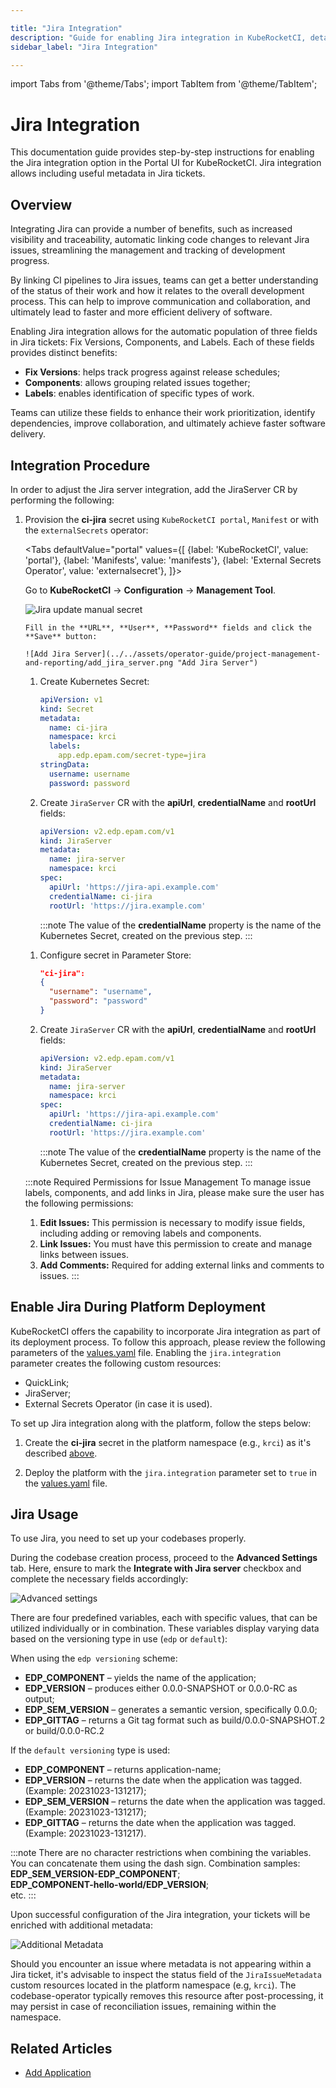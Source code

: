 ```yaml
---

title: "Jira Integration"
description: "Guide for enabling Jira integration in KubeRocketCI, detailing steps for configuring Jira with OIDC authentication using Microsoft Entra and setting up multitenant logging components."
sidebar_label: "Jira Integration"

---
```

<!-- markdownlint-disable MD025 -->

import Tabs from '@theme/Tabs';
import TabItem from '@theme/TabItem';

# Jira Integration

<head>
  <link rel="canonical" href="https://docs.kuberocketci.io/docs/operator-guide/project-management-and-reporting/jira-integration" />
</head>

This documentation guide provides step-by-step instructions for enabling the Jira integration option in the Portal UI for KubeRocketCI. Jira integration allows including useful metadata in Jira tickets.

## Overview

Integrating Jira can provide a number of benefits, such as increased visibility and traceability, automatic linking code changes to relevant Jira issues, streamlining the management and tracking of development progress.

By linking CI pipelines to Jira issues, teams can get a better understanding of the status of their work and how it relates to the overall development process. This can help to improve communication and collaboration, and ultimately lead to faster and more efficient delivery of software.

Enabling Jira integration allows for the automatic population of three fields in Jira tickets: Fix Versions, Components, and Labels. Each of these fields provides distinct benefits:

* **Fix Versions**: helps track progress against release schedules;
* **Components**: allows grouping related issues together;
* **Labels**: enables identification of specific types of work.

Teams can utilize these fields to enhance their work prioritization, identify dependencies, improve collaboration, and ultimately achieve faster software delivery.

## Integration Procedure

In order to adjust the Jira server integration, add the JiraServer CR by performing the following:

1. Provision the **ci-jira** secret using `KubeRocketCI portal`, `Manifest` or with the `externalSecrets` operator:

    <Tabs
      defaultValue="portal"
      values={[
        {label: 'KubeRocketCI', value: 'portal'},
        {label: 'Manifests', value: 'manifests'},
        {label: 'External Secrets Operator', value: 'externalsecret'},
      ]}>

      <TabItem value="portal">

      Go to **KubeRocketCI** -> **Configuration** -> **Management Tool**.

      ![Jira update manual secret](../../assets/operator-guide/project-management-and-reporting/jira-edp-portal-secret.png "Jira update manual secret")

       Fill in the **URL**, **User**, **Password** fields and click the **Save** button:

       ![Add Jira Server](../../assets/operator-guide/project-management-and-reporting/add_jira_server.png "Add Jira Server")
      </TabItem>

      <TabItem value="manifests">

      1. Create Kubernetes Secret:

          ```yaml
          apiVersion: v1
          kind: Secret
          metadata:
            name: ci-jira
            namespace: krci
            labels:
              app.edp.epam.com/secret-type=jira
          stringData:
            username: username
            password: password
          ```

      2. Create `JiraServer` CR with the **apiUrl**, **credentialName** and **rootUrl** fields:

          ```yaml
          apiVersion: v2.edp.epam.com/v1
          kind: JiraServer
          metadata:
            name: jira-server
            namespace: krci
          spec:
            apiUrl: 'https://jira-api.example.com'
            credentialName: ci-jira
            rootUrl: 'https://jira.example.com'
          ```

          :::note
            The value of the **credentialName** property is the name of the Kubernetes Secret, created on the previous step.
          :::
      </TabItem>

      <TabItem value="externalsecret">

      1. Configure secret in Parameter Store:

          ```json
          "ci-jira":
          {
            "username": "username",
            "password": "password"
          }
          ```

      2. Create `JiraServer` CR with the **apiUrl**, **credentialName** and **rootUrl** fields:

          ```yaml
          apiVersion: v2.edp.epam.com/v1
          kind: JiraServer
          metadata:
            name: jira-server
            namespace: krci
          spec:
            apiUrl: 'https://jira-api.example.com'
            credentialName: ci-jira
            rootUrl: 'https://jira.example.com'
          ```

          :::note
            The value of the **credentialName** property is the name of the Kubernetes Secret, created on the previous step.
          :::
      </TabItem>

    </Tabs>

    :::note Required Permissions for Issue Management
      To manage issue labels, components, and add links in Jira, please make sure the user has the following permissions:
      1. **Edit Issues:** This permission is necessary to modify issue fields, including adding or removing labels and components.
      2. **Link Issues:** You must have this permission to create and manage links between issues.
      3. **Add Comments:** Required for adding external links and comments to issues.
    :::

## Enable Jira During Platform Deployment

KubeRocketCI offers the capability to incorporate Jira integration as part of its deployment process. To follow this approach, please review the following parameters of the [values.yaml](https://github.com/epam/edp-install/blob/release/3.9/deploy-templates/values.yaml#L145) file. Enabling the `jira.integration` parameter creates the following custom resources:

* QuickLink;
* JiraServer;
* External Secrets Operator (in case it is used).

To set up Jira integration along with the platform, follow the steps below:

1. Create the **ci-jira** secret in the platform namespace (e.g., `krci`) as it's described [above](#integration-procedure).

2. Deploy the platform with the `jira.integration` parameter set to `true` in the [values.yaml](https://github.com/epam/edp-install/blob/release/3.8/deploy-templates/values.yaml#L138) file.

## Jira Usage

To use Jira, you need to set up your codebases properly.

During the codebase creation process, proceed to the **Advanced Settings** tab. Here, ensure to mark the **Integrate with Jira server** checkbox and complete the necessary fields accordingly:

  ![Advanced settings](../../assets/operator-guide/project-management-and-reporting/jira_integration_ac.png "Advanced settings")

There are four predefined variables, each with specific values, that can be utilized individually or in combination. These variables display varying data based on the versioning type in use (`edp` or `default`):

When using the `edp versioning` scheme:

* **EDP_COMPONENT** – yields the name of the application;
* **EDP_VERSION** – produces either 0.0.0-SNAPSHOT or 0.0.0-RC as output;
* **EDP_SEM_VERSION** – generates a semantic version, specifically 0.0.0;
* **EDP_GITTAG** – returns a Git tag format such as build/0.0.0-SNAPSHOT.2 or build/0.0.0-RC.2

If the `default versioning` type is used:

* **EDP_COMPONENT** – returns application-name;
* **EDP_VERSION** – returns the date when the application was tagged. (Example: 20231023-131217);
* **EDP_SEM_VERSION** – returns the date when the application was tagged. (Example: 20231023-131217);
* **EDP_GITTAG** – returns the date when the application was tagged. (Example: 20231023-131217).

:::note
  There are no character restrictions when combining the variables. You can concatenate them using the dash sign.
  Combination samples:<br />
  **EDP_SEM_VERSION-EDP_COMPONENT**;<br />
  **EDP_COMPONENT-hello-world/EDP_VERSION**;<br />
  etc.
:::

Upon successful configuration of the Jira integration, your tickets will be enriched with additional metadata:

  ![Additional Metadata](../../assets/operator-guide/project-management-and-reporting/jira_versioning_type_example.png "Additional Metadata")

Should you encounter an issue where metadata is not appearing within a Jira ticket, it's advisable to inspect the status field of the `JiraIssueMetadata` custom resources located in the platform namespace (e.g, `krci`). The codebase-operator typically removes this resource after post-processing, it may persist in case of reconciliation issues, remaining within the namespace.

## Related Articles

* [Add Application](../../user-guide/add-application.md)
